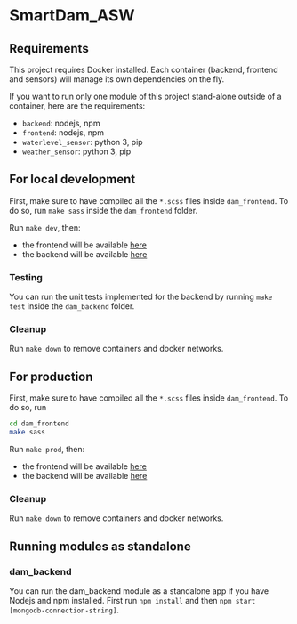 # SmartDam_ASW

## Requirements
This project requires Docker installed. Each container (backend, frontend and sensors) will manage its own dependencies on the fly.

If you want to run only one module of this project stand-alone outside of a container, here are the requirements:
 - `backend`: nodejs, npm
 - `frontend`: nodejs, npm
 - `waterlevel_sensor`: python 3, pip
 - `weather_sensor`: python 3, pip

## For local development
First, make sure to have compiled all the `*.scss` files inside `dam_frontend`. To do so, run
`make sass` inside the `dam_frontend` folder.

Run `make dev`, then:
 - the frontend will be available [here](localhost:8080)
 - the backend will be available [here](http://localhost:3000)

### Testing
You can run the unit tests implemented for the backend by running `make test` inside the `dam_backend` folder.

### Cleanup
Run `make down` to remove containers and docker networks.

## For production
First, make sure to have compiled all the `*.scss` files inside `dam_frontend`. To do so, run
```bash
cd dam_frontend
make sass
```

Run `make prod`, then:
 - the frontend will be available [here](localhost:8080)
 - the backend will be available [here](http://localhost:3000)

### Cleanup
Run `make down` to remove containers and docker networks.

## Running modules as standalone
### dam_backend
You can run the dam_backend module as a standalone app if you have Nodejs and npm installed. First run `npm install` and then `npm start [mongodb-connection-string]`.